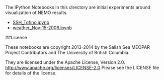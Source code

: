 The IPython Notebooks in this directory are initial experiments
around visualization of NEMO results.

* [SSH_Tofino.ipynb](http://nbviewer.ipython.org/urls/bitbucket.org/salishsea/tools/raw/tip/NetCDF_Plot/SSH_Tofino.ipynb)
* [weather_Nov-15-2006.ipynb](http://nbviewer.ipython.org/urls/bitbucket.org/salishsea/tools/raw/tip/NetCDF_Plot/weather_Nov-15-2006.ipynb)

##License

These notebooks are copyright 2013-2014
by the Salish Sea MEOPAR Project Contributors
and The University of British Columbia.

They are licensed under the Apache License, Version 2.0.
http://www.apache.org/licenses/LICENSE-2.0
Please see the LICENSE file for details of the license.
